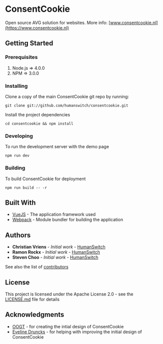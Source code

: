 # ConsentCookie

Open source AVG solution for websites. More info: [www.consentcookie.nl](https://www.consentcookie.nl)

## Getting Started

### Prerequisites

1. Node.js => 4.0.0
2. NPM => 3.0.0

### Installing

Clone a copy of the main ConsentCookie git repo by running:

```
git clone git://github.com/humanswitch/consentcookie.git
```

Install the project dependencies

```
cd consentcookie && npm install
```

### Developing

To run the development server with the demo page
```
npm run dev
```

### Building

To build ConsentCookie for deployment
```
npm run build -- -r
```

## Built With

* [VueJS](https://vuejs.org/v2/guide/) - The application framework used
* [Webpack](https://webpack.js.org/) - Module bundler for building the application

## Authors

* **Christian Vriens** - *Initial work* - [HumanSwitch](https://github.com/humanswitch)
* **Ramon Rockx** - *Initial work* - [HumanSwitch](https://github.com/humanswitch)
* **Steven Choo** - *Initial work* - [HumanSwitch](https://github.com/humanswitch)

See also the list of [contributors](https://github.com/humanswitch/consentcookie/contributors)

## License

This project is licensed under the Apache License 2.0 - see the [LICENSE.md](LICENSE.md) file for details

## Acknowledgments

* [OOGT](https://oogt.nl/) -  for creating the intial design of ConsentCookie
* [Eveline Druncks](https://evelinedruncks.com/) - for helping with improving the initial design of ConsentCookie
